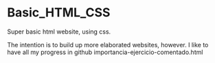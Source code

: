 # Basic_HTML_CSS
Super basic html website, using css. 

The intention is to build up more elaborated websites, however. I like to have all my progress in github
importancia-ejercicio-comentado.html
